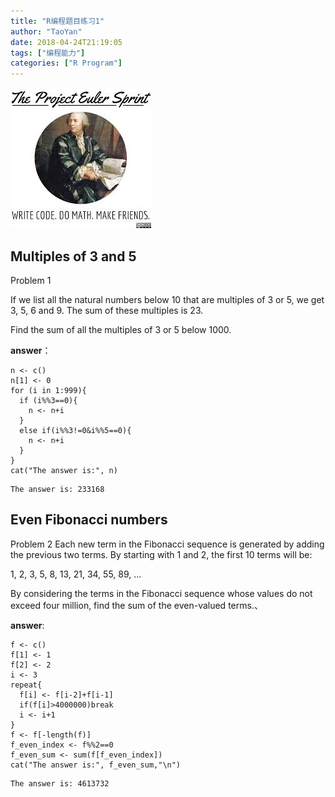 ```yaml
---
title: "R编程题目练习1"
author: "TaoYan"
date: 2018-04-24T21:19:05
tags: ["编程能力"]
categories: ["R Program"]
---
```


![mark](https://github.com/YTLogos/Pic_blog/blob/master/8DLlfLA4dc.png?raw=true)

<!--more-->

## Multiples of 3 and 5
Problem 1 

If we list all the natural numbers below 10 that are multiples of 3 or 5, we get 3, 5, 6 and 9. The sum of these multiples is 23.

Find the sum of all the multiples of 3 or 5 below 1000.

**answer**：

```
n <- c()
n[1] <- 0
for (i in 1:999){
  if (i%%3==0){
    n <- n+i
  }
  else if(i%%3!=0&i%%5==0){
    n <- n+i
  }
}
cat("The answer is:", n)
```
```
The answer is: 233168
```


## Even Fibonacci numbers
Problem 2 
Each new term in the Fibonacci sequence is generated by adding the previous two terms. By starting with 1 and 2, the first 10 terms will be:

1, 2, 3, 5, 8, 13, 21, 34, 55, 89, ...

By considering the terms in the Fibonacci sequence whose values do not exceed four million, find the sum of the even-valued terms.、

**answer**:

```
f <- c()
f[1] <- 1
f[2] <- 2
i <- 3
repeat{
  f[i] <- f[i-2]+f[i-1]
  if(f[i]>4000000)break
  i <- i+1
}
f <- f[-length(f)]
f_even_index <- f%%2==0
f_even_sum <- sum(f[f_even_index])
cat("The answer is:", f_even_sum,"\n")
```
```
The answer is: 4613732
```

